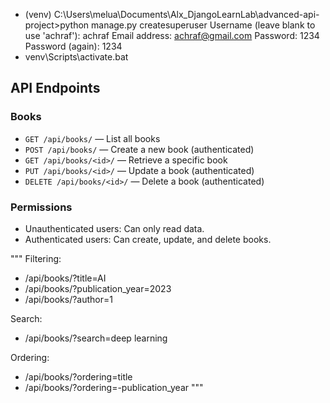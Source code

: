 - (venv) C:\Users\melua\Documents\Alx_DjangoLearnLab\advanced-api-project>python manage.py createsuperuser
Username (leave blank to use 'achraf'): achraf
Email address: achraf@gmail.com
Password: 1234
Password (again): 1234
- venv\Scripts\activate.bat

## API Endpoints

### Books
- `GET /api/books/` — List all books
- `POST /api/books/` — Create a new book (authenticated)
- `GET /api/books/<id>/` — Retrieve a specific book
- `PUT /api/books/<id>/` — Update a book (authenticated)
- `DELETE /api/books/<id>/` — Delete a book (authenticated)

### Permissions
- Unauthenticated users: Can only read data.
- Authenticated users: Can create, update, and delete books.


"""
Filtering:
- /api/books/?title=AI
- /api/books/?publication_year=2023
- /api/books/?author=1

Search:
- /api/books/?search=deep learning

Ordering:
- /api/books/?ordering=title
- /api/books/?ordering=-publication_year
"""

